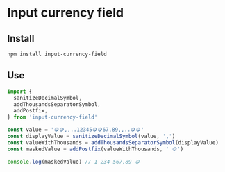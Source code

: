 # Input currency field

## Install

`npm install input-currency-field`

## Use

```js
import {
  sanitizeDecimalSymbol,
  addThousandsSeparatorSymbol,
  addPostfix,
} from 'input-currency-field'

const value = '🪙🪙,,..12345🪙🪙67,89,,..🪙🪙'
const displayValue = sanitizeDecimalSymbol(value, ',')
const valueWithThousands = addThousandsSeparatorSymbol(displayValue)
const maskedValue = addPostfix(valueWithThousands, ' 🪙')

console.log(maskedValue) // 1 234 567,89 🪙
```
